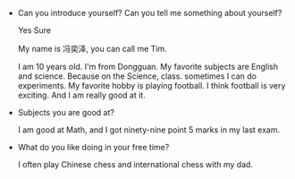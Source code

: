 - Can you introduce yourself? Can you tell me something about yourself? 
  
	Yes Sure
	
	My name is 冯奕泽, you can call me Tim. 
	
	I am 10 years old. I'm from Dongguan.	My favorite subjects are English and science. Because on the Science, class. sometimes I can do experiments. My favorite hobby is playing football. I think football is very exciting. And I am really good at it.

- Subjects you are good at?

	I am good at Math, and I got ninety-nine point 5 marks in my last exam.

- What do you like doing in your free time?	

	I often play	Chinese chess and international chess with my dad.